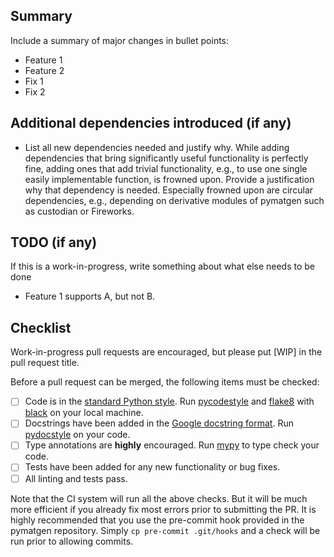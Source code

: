 ## Summary

Include a summary of major changes in bullet points:

* Feature 1
* Feature 2
* Fix 1
* Fix 2

## Additional dependencies introduced (if any)

* List all new dependencies needed and justify why. While adding dependencies that bring
significantly useful functionality is perfectly fine, adding ones that 
add trivial functionality, e.g., to use one single easily implementable
function, is frowned upon. Provide a justification why that dependency is needed. 
Especially frowned upon are circular dependencies, e.g., depending on derivative
modules of pymatgen such as custodian or Fireworks.

## TODO (if any)

If this is a work-in-progress, write something about what else needs 
to be done

* Feature 1 supports A, but not B.

## Checklist

Work-in-progress pull requests are encouraged, but please put [WIP]
in the pull request title.

Before a pull request can be merged, the following items must be checked:

- [ ] Code is in the [standard Python style](https://www.python.org/dev/peps/pep-0008/). 
      Run [pycodestyle](https://pycodestyle.readthedocs.io/en/latest/) and [flake8](http://flake8.pycqa.org/en/latest/)
      with [black](https://black.readthedocs.io/en/stable/index.html) on your local machine.
- [ ] Docstrings have been added in the [Google docstring format](https://sphinxcontrib-napoleon.readthedocs.io/en/latest/example_google.html).
      Run [pydocstyle](http://www.pydocstyle.org/en/2.1.1/index.html) on your code.
- [ ] Type annotations are **highly** encouraged. Run [mypy](http://mypy-lang.org/) 
      to type check your code.
- [ ] Tests have been added for any new functionality or bug fixes.
- [ ] All linting and tests pass.

Note that the CI system will run all the above checks. But it will be much more
efficient if you already fix most errors prior to submitting the PR. It is
highly recommended that you use the pre-commit hook provided in the pymatgen 
repository. Simply `cp pre-commit .git/hooks` and a check will be run prior to
allowing commits.
